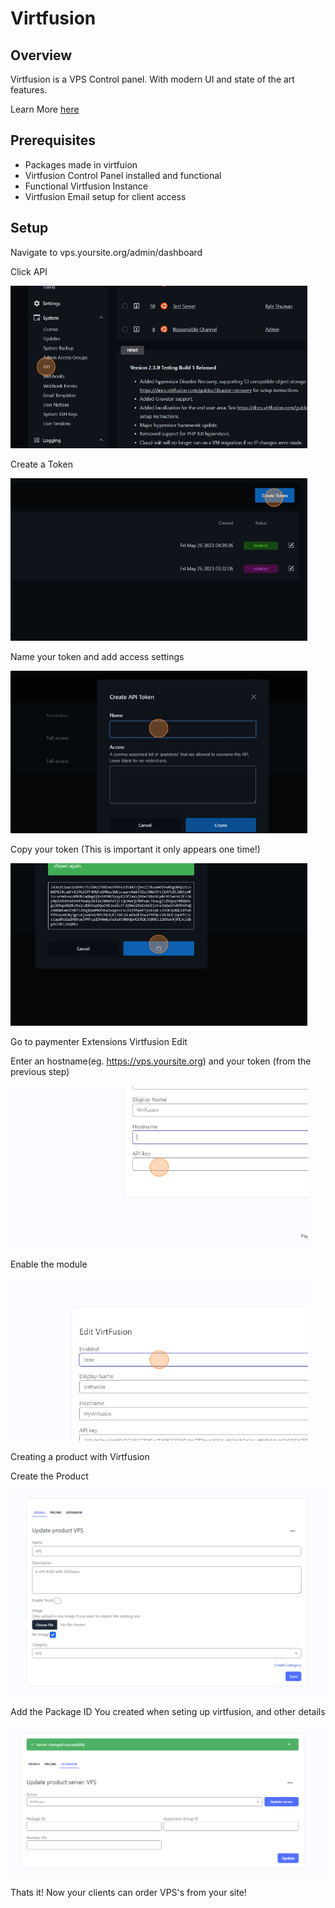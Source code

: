 # Virtfusion

## Overview

Virtfusion is a VPS Control panel. With modern UI and state of the art features.

Learn More [here](https://virtfusion.com/)

## Prerequisites

- Packages made in virtfuion
- Virtfusion Control Panel installed and functional
- Functional Virtfusion Instance
- Virtfusion Email setup for client access

## Setup

Navigate to vps.yoursite.org/admin/dashboard

Click API

![step1.png](/versions/0.9.4/assets/images/extensions/virtfusion/step1.png)

Create a Token

![step2.png](/versions/0.9.4/assets/images/extensions/virtfusion/step2.png)

Name your token and add access settings

![step3.png](/versions/0.9.4/assets/images/extensions/virtfusion/step3.png)

Copy your token (This is important it only appears one time!)

![step4.png](/versions/0.9.4/assets/images/extensions/virtfusion/step4.png)

Go to paymenter Extensions Virtfusion Edit

Enter an hostname(eg. <https://vps.yoursite.org>) and your token (from the previous step)

![step5.png](/versions/0.9.4/assets/images/extensions/virtfusion/step5.png)

Enable the module

![step6.png](/versions/0.9.4/assets/images/extensions/virtfusion/step6.png)

Creating a product with Virtfusion

Create the Product

![step7.png](/versions/0.9.4/assets/images/extensions/virtfusion/step7.png)

Add the Package ID You created when seting up virtfusion, and other details

![step8.png](/versions/0.9.4/assets/images/extensions/virtfusion/step8.png)

Thats it! Now your clients can order VPS's from your site!

